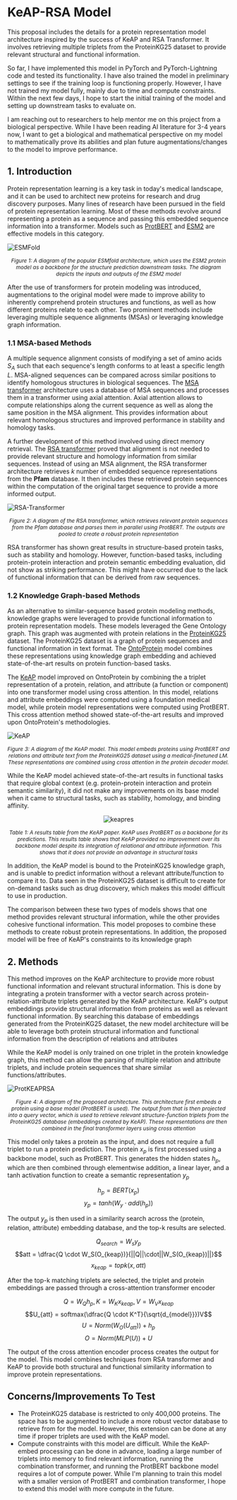 # KeAP-RSA Model

This proposal includes the details for a protein representation model architecture inspired by the success of KeAP and RSA Transformer. It involves retrieving multiple triplets from the ProteinKG25 dataset to provide relevant structural and functional information.

So far, I have implemented this model in PyTorch and PyTorch-Lightning code and tested its functionality. I have also trained the model in preliminary settings to see if the training loop is functioning properly. However, I have not trained my model fully, mainly due to time and compute constraints. Within the next few days, I hope to start the initial training of the model and setting up downstream tasks to evaluate on.

I am reaching out to researchers to help mentor me on this project from a biological perspective. While I have been reading AI literature for 3-4 years now, I want to get a biological and mathematical perspective on my model to mathematically prove its abilities and plan future augmentations/changes to the model to improve performance.


## 1. Introduction
Protein representation learning is a key task in today's medical landscape, and it can be used to architect new proteins for research and drug discovery purposes. Many lines of research have been pursued in the field of protein representation learning. Most of these methods revolve around representing a protein as a sequence and passing this embedded sequence information into a transformer. Models such as [ProtBERT](https://academic.oup.com/bioinformatics/article/38/8/2102/6502274) and [ESM2](https://www.biorxiv.org/content/10.1101/2022.12.21.521521v1) are effective models in this category.

![ESMFold](esmfold.png)
<p style="text-align: center; font-size: 12px"><em>Figure 1: A diagram of the popular ESMfold architecture, which uses the ESM2 protein model as a backbone for the structure prediction downstream tasks. The diagram depicts the inputs and outputs of the ESM2 model</em></p>

After the use of transformers for protein modeling was introduced, augmentations to the original model were made to improve ability to inherently comprehend protein structures and functions, as well as how different proteins relate to each other. Two prominent methods include leveraging multiple sequence alignments (MSAs) or leveraging knowledge graph information.

### 1.1 MSA-based Methods

A multiple sequence alignment consists of modifying a set of amino acids $S_A$ such that each sequence's length conforms to at least a specific length $L$. MSA-aligned sequences can be compared across similar positions to identify homologous structures in biological sequences. The [MSA transformer](https://proceedings.mlr.press/v139/rao21a.html) architecture uses a database of MSA sequences and processes them in a transformer using axial attention. Axial attention allows to compute relationships along the current sequence as well as along the same position in the MSA alignment. This provides information about relevant homologous structures and improved performance in stability and homology tasks.

A further development of this method involved using direct memory retrieval. The [RSA transformer](https://arxiv.org/abs/2302.12563) proved that alignment is not needed to provide relevant structure and homology information from similar sequences. Instead of using an MSA alignment, the RSA transformer architecture retrieves $k$ number of embedded sequence representations from the **Pfam** database. It then includes these retrieved protein sequences within the computation of the original target sequence to provide a more informed output.

![RSA-Transformer](RSA.png)
<p style="text-align: center; font-size: 12px"><em>Figure 2: A diagram of the RSA transformer, which retrieves relevant protein sequences from the Pfam database and parses them in parallel using ProtBERT. The outputs are pooled to create a robust protein representation</em></p>

RSA transformer has shown great results in structure-based protein tasks, such as stability and homology. However, function-based tasks, including protein-protein interaction and protein semantic embedding evaluation, did not show as striking performance. This might have occurred due to the lack of functional information that can be derived from raw sequences. 

### 1.2 Knowledge Graph-based Methods

As an alternative to similar-sequence based protein modeling methods, knowledge graphs were leveraged to provide functional information to protein representation models. These models leveraged the Gene Ontology graph. This graph was augmented with protein relations in the [ProteinKG25](https://www.zjukg.org/project/ProteinKG25/) dataset. The ProteinKG25 dataset is a graph of protein sequences and functional information in text format. The [OntoProtein](https://arxiv.org/abs/2201.11147) model combines these representations using knowledge graph embedding and achieved state-of-the-art results on protein function-based tasks.

The [KeAP](https://openreview.net/forum?id=VbCMhg7MRmj) model improved on OntoProtein by combining the a triplet representation of a protein, relation, and attribute (a function or component) into one transformer model using cross attention. In this model, relations and attribute embeddings were computed using a foundation medical model, while protein model representations were computed using ProtBERT. This cross attention method showed state-of-the-art results and improved upon OntoProtein's methodologies.

![KeAP](keap.png)
<p style="text-align: center; font-size: 12px"><em>Figure 3: A diagram of the KeAP model. This model embeds proteins using ProtBERT and relations and attribute text from the ProteinKG25 dataset using a medical-finetuned LM. These representations are combined using cross attention in the protein decoder model.</em></p>

While the KeAP model achieved state-of-the-art results in functional tasks that require global context (e.g. protein-protein interaction and protein semantic similarity), it did not make any improvements on its base model when it came to structural tasks, such as stability, homology, and binding affinity. 

<p align="center">
  <img src="keapres.png" alt="keapres" />
</p>
<p style="text-align: center; font-size: 12px"><em>Table 1: A results table from the KeAP paper. KeAP uses ProtBERT as a backbone for its predictions. This results table shows that KeAP provided no improvement over its backbone model despite its integration of relational and attribute information. This shows that it does not provide an advantage in structural tasks</em></p>

In addition, the KeAP model is bound to the ProteinKG25 knowledge graph, and is unable to predict information without a relevant attribute/function to compare it to. Data seen in the ProteinKG25 dataset is difficult to create for on-demand tasks such as drug discovery, which makes this model difficult to use in production.

The comparison between these two types of models shows that one method provides relevant structural information, while the other provides cohesive functional information. This model proposes to combine these methods to create robust protein representations. In addition, the proposed model will be free of KeAP's constraints to its knowledge graph


## 2. Methods

This method improves on the KeAP architecture to provide more robust functional information and relevant structural information. This is done by integrating a protein transformer with a vector search across protein-relation-attribute triplets generated by the KeAP architecture. KeAP's output embeddings provide structural information from proteins as well as relevant functional information. By searching this database of embeddings generated from the ProteinKG25 dataset, the new model architecture will be able to leverage both protein structural information and functional information from the description of relations and attributes

While the KeAP model is only trained on one triplet in the protein knowledge graph, this method can allow the parsing of multiple relation and attribute triplets, and include protein sequences that share similar functions/attributes.

![ProtKEAPRSA](ProtKEAPRSA-Diagram.png)
<p style="text-align: center; font-size: 12px"><em>Figure 4: A diagram of the proposed architecture. This architecture first embeds a protein using a base model (ProtBERT is used). The output from that is then projected into a query vector, which is used to retrieve relevant structure-function triplets from the ProteinKG25 database (embeddings created by KeAP). These representations are then combined in the final transformer layers using cross attention</em></p>

This model only takes a protein as the input, and does not require a full triplet to run a protein prediction. The protein $x_p$ is first processed using a backbone model, such as ProtBERT. This generates the hidden states $h_p$, which are then combined through elementwise addition, a linear layer, and a tanh activation function to create a semantic representation $y_p$

$$h_p = BERT(x_p)$$
$$y_p = tanh(W_y \cdot add(h_p))$$

The output $y_p$ is then used in a similarity search across the (protein, relation, attribute) embedding database, and the top-k results are selected.

$$Q_{search} = W_sy_p$$
$$att = \dfrac{Q \cdot W_S(O_{keap})}{||Q||\cdot||W_S(O_{keap})||}$$
$$x_{keap} = topk(x, att)$$

After the top-k matching triplets are selected, the triplet and protein embeddings are passed through a cross-attention transformer encoder

$$Q = W_Qh_p, K = W_Kx_{keap}, V = W_Vx_{keap}$$
$$U_{att} = softmax(\dfrac{Q \cdot K^T}{\sqrt{d_{model}}})V$$
$$U = Norm(W_O(U_{att})) + h_p$$
$$O = Norm(MLP(U)) + U$$

The output of the cross attention encoder process creates the output for the model. This model combines techniques from RSA transformer and KeAP to provide both structural and functional similarity information to improve protein representations.

## Concerns/Improvements To Test

- The ProteinKG25 database is restricted to only 400,000 proteins. The space has to be augmented to include a more robust vector database to retrieve from for the model. However, this extension can be done at any time if proper triplets are used with the KeAP model.
- Compute constraints with this model are difficult. While the KeAP-embed processing can be done in advance, loading a large number of triplets into memory to find relevant information, running the combination transformer, and running the ProtBERT backbone model requires a lot of compute power. While I'm planning to train this model with a smaller version of ProtBERT and combination transformer, I hope to extend this model with more compute in the future.

